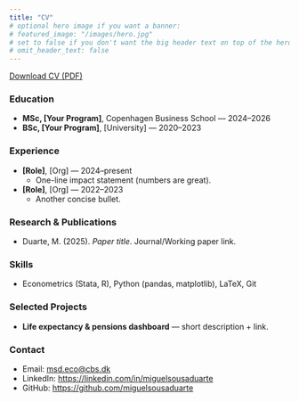 ```yaml
---
title: "CV"
# optional hero image if you want a banner:
# featured_image: "/images/hero.jpg"
# set to false if you don't want the big header text on top of the hero
# omit_header_text: false
---
```


<!-- Download button -->
<p>
  <a class="download-btn f6 link dim br2 ph3 pv2 mb3 dib white bg-near-white"
     href="/cv/Miguel-Sousa-Duarte-CV.pdf"
     target="_blank" rel="noopener">
    Download CV (PDF)
  </a>
</p>

<!--leave  a gap before the embed -->
<p style="margin-bottom: 1rem;"></p>

<!-- <object data="/cv/Miguel-Sousa-Duarte-CV.pdf" type="application/pdf" width="100%" height="900">
  <p>Your browser cannot display PDFs.
     <a href="/cv/Miguel-Sousa-Duarte-CV.pdf" target="_blank" rel="noopener">Open the CV</a>.
  </p>
</object> -->

<!-- [Download other CV (PDF)](/cv/Miguel-Sousa-Duarte-CV.pdf) -->



### Education
- **MSc, [Your Program]**, Copenhagen Business School — 2024–2026  
- **BSc, [Your Program]**, [University] — 2020–2023

### Experience
- **[Role]**, [Org] — 2024–present  
  - One-line impact statement (numbers are great).
- **[Role]**, [Org] — 2022–2023  
  - Another concise bullet.

### Research & Publications
- Duarte, M. (2025). *Paper title*. Journal/Working paper link.

### Skills
- Econometrics (Stata, R), Python (pandas, matplotlib), LaTeX, Git

### Selected Projects
- **Life expectancy & pensions dashboard** — short description + link.

### Contact
- Email: msd.eco@cbs.dk
- LinkedIn: https://linkedin.com/in/miguelsousaduarte 
- GitHub: https://github.com/miguelsousaduarte